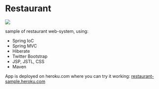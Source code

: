# Restaurant

<a href="https://travis-ci.org/anna-kurmaz/Restaurant-sample/builds">
<img src="https://travis-ci.org/anna-kurmaz/Restaurant-sample.svg?branch=master" style="max-width:100%;"></a>

sample of restaurant web-system, using:
<ul>
<li>Spring IoC</li>
<li>Spring MVC</li>
<li>Hiberate</li>
<li>Twitter Bootstrap</li>
<li>JSP, JSTL, CSS</li>
<li>Maven</li>
</ul>

App is deployed on heroku.com where you can try it working:
<a href="http://restaurant-sample.heroku.com">restaurant-sample.heroku.com</a>
